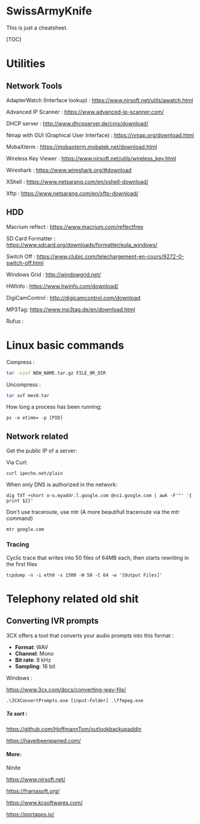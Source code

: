 # SwissArmyKnife

This is just a cheatsheet.

[TOC]

# Utilities

## Network Tools

AdapterWatch (Interface lookup) : https://www.nirsoft.net/utils/awatch.html

Advanced IP Scanner : https://www.advanced-ip-scanner.com/

DHCP server : http://www.dhcpserver.de/cms/download/

Nmap with GUI (Graphical User Interface) : https://nmap.org/download.html

MobaXterm : https://mobaxterm.mobatek.net/download.html

Wireless Key Viewer : https://www.nirsoft.net/utils/wireless_key.html

Wireshark : https://www.wireshark.org/#download

XShell : https://www.netsarang.com/en/xshell-download/

Xftp : https://www.netsarang.com/en/xftp-download/

## HDD

Macrium reflect : https://www.macrium.com/reflectfree



SD Card Formatter : https://www.sdcard.org/downloads/formatter/eula_windows/









Switch Off : https://www.clubic.com/telechargement-en-cours/9272-0-switch-off.html

Windows Grid : http://windowgrid.net/

HWInfo : https://www.hwinfo.com/download/

DigiCamControl : http://digicamcontrol.com/download

MP3Tag: https://www.mp3tag.de/en/download.html

Rufus :











# Linux basic commands

Compress :

```bash
tar -czvf NEW_NAME.tar.gz FILE_OR_DIR
```

Uncompress : 

```bash
tar xvf mes0.tar	
```

How long a process has been running: 

```
ps -o etime= -p [PID]
```

## Network related

Get the public IP of a server:

Via Curl: 

```
curl ipecho.net/plain
```

When only DNS is authorized in the network:

```
dig TXT +short o-o.myaddr.l.google.com @ns1.google.com | awk -F'"' '{ print $2}'
```

Don't use traceroute, use mtr (A more beautifull traceroute via the mtr command)

```
mtr google.com
```



### Tracing

Cyclic trace that writes into 50 files of 64MB each, then starts rewriting in the first files

```
tcpdump -n -i eth0 -s 1500 -W 50 -C 64 -w '[Output Files]'
```

# Telephony related old shit

## Converting IVR prompts

3CX offers a tool that converts your audio prompts into this format :

- **Format**: WAV
- **Channel**: Mono
- **Bit rate**: 8 kHz
- **Sampling**: 16 bit

Windows : 

https://www.3cx.com/docs/converting-wav-file/

```
.\3CXConvertPrompts.exe [input-Folder] .\ffmpeg.exe
```



##### To sort : 

https://github.com/HoffmannTom/outlookbackupaddin

https://haveibeenpwned.com/



#### More: 

Ninite

https://www.nirsoft.net/

https://framasoft.org/

https://www.kcsoftwares.com/

https://portapps.io/